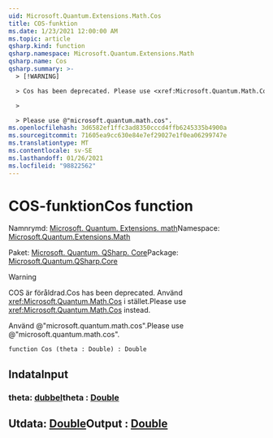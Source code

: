 ```yaml
---
uid: Microsoft.Quantum.Extensions.Math.Cos
title: COS-funktion
ms.date: 1/23/2021 12:00:00 AM
ms.topic: article
qsharp.kind: function
qsharp.namespace: Microsoft.Quantum.Extensions.Math
qsharp.name: Cos
qsharp.summary: >-
  > [!WARNING]

  > Cos has been deprecated. Please use <xref:Microsoft.Quantum.Math.Cos> instead.

  >

  > Please use @"microsoft.quantum.math.cos".
ms.openlocfilehash: 3d6582ef1ffc3ad8350cccd4ffb6245335b4900a
ms.sourcegitcommit: 71605ea9cc630e84e7ef29027e1f0ea06299747e
ms.translationtype: MT
ms.contentlocale: sv-SE
ms.lasthandoff: 01/26/2021
ms.locfileid: "98822562"
---
```

# <a name="cos-function"></a><span data-ttu-id="4c123-102">COS-funktion</span><span class="sxs-lookup"><span data-stu-id="4c123-102">Cos function</span></span>

<span data-ttu-id="4c123-103">Namnrymd: [Microsoft. Quantum. Extensions. math](xref:Microsoft.Quantum.Extensions.Math)</span><span class="sxs-lookup"><span data-stu-id="4c123-103">Namespace: [Microsoft.Quantum.Extensions.Math](xref:Microsoft.Quantum.Extensions.Math)</span></span>

<span data-ttu-id="4c123-104">Paket: [Microsoft. Quantum. QSharp. Core](https://nuget.org/packages/Microsoft.Quantum.QSharp.Core)</span><span class="sxs-lookup"><span data-stu-id="4c123-104">Package: [Microsoft.Quantum.QSharp.Core](https://nuget.org/packages/Microsoft.Quantum.QSharp.Core)</span></span>


> [!WARNING]
> <span data-ttu-id="4c123-105">COS är föråldrad.</span><span class="sxs-lookup"><span data-stu-id="4c123-105">Cos has been deprecated.</span></span> <span data-ttu-id="4c123-106">Använd <xref:Microsoft.Quantum.Math.Cos> i stället.</span><span class="sxs-lookup"><span data-stu-id="4c123-106">Please use <xref:Microsoft.Quantum.Math.Cos> instead.</span></span>
>
> <span data-ttu-id="4c123-107">Använd @"microsoft.quantum.math.cos".</span><span class="sxs-lookup"><span data-stu-id="4c123-107">Please use @"microsoft.quantum.math.cos".</span></span>



```qsharp
function Cos (theta : Double) : Double
```


## <a name="input"></a><span data-ttu-id="4c123-108">Indata</span><span class="sxs-lookup"><span data-stu-id="4c123-108">Input</span></span>

### <a name="theta--double"></a><span data-ttu-id="4c123-109">theta: [dubbel](xref:microsoft.quantum.lang-ref.double)</span><span class="sxs-lookup"><span data-stu-id="4c123-109">theta : [Double](xref:microsoft.quantum.lang-ref.double)</span></span>





## <a name="output--double"></a><span data-ttu-id="4c123-110">Utdata: [Double](xref:microsoft.quantum.lang-ref.double)</span><span class="sxs-lookup"><span data-stu-id="4c123-110">Output : [Double](xref:microsoft.quantum.lang-ref.double)</span></span>

